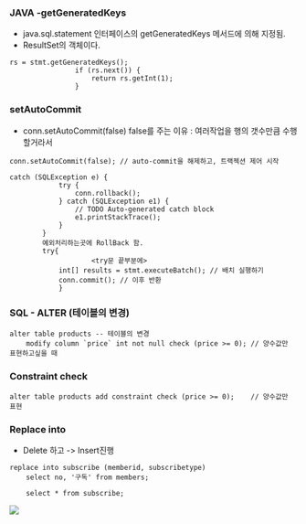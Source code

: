 
### JAVA -getGeneratedKeys
- java.sql.statement 인터페이스의 getGeneratedKeys 메서드에 의해 지정됨.
- ResultSet의 객체이다.
```
rs = stmt.getGeneratedKeys();
				if (rs.next()) {
					return rs.getInt(1);
				}
```

### setAutoCommit
- conn.setAutoCommit(false) false를 주는 이유  :          여러작업을 행의 갯수만큼 수행할거라서
```
conn.setAutoCommit(false); // auto-commit을 해제하고, 트랙젝션 제어 시작 

catch (SQLException e) {
			try {
				conn.rollback();
			} catch (SQLException e1) {
				// TODO Auto-generated catch block
				e1.printStackTrace();
			}
		}
		예외처리하는곳에 RollBack 함.
		try{
					<try문 끝부분에>
			int[] results = stmt.executeBatch(); // 배치 실행하기 
			conn.commit(); // 이후 반환
			} 	
```
### SQL - ALTER (테이블의 변경)
```
alter table products -- 테이블의 변경
	modify column `price` int not null check (price >= 0); // 양수값만 표현하고싶을 때
```

### Constraint check
```
alter table products add constraint check (price >= 0);    // 양수값만 표현 
```

### Replace into 
- Delete 하고 -> Insert진행 
```
replace into subscribe (memberid, subscribetype)
	select no, '구독' from members;
    
    select * from subscribe;
```
![](캡처구독.png)

